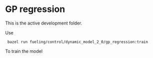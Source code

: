 # GP regression

This is the active development folder.

Use
```
 bazel run fueling/control/dynamic_model_2_0/gp_regression:train
```
 To train the model
